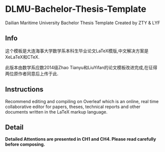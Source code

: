 # DLMU-Bachelor-Thesis-Template
Dailian Maritime University Bachelor Thesis Template Created by ZTY &amp; LYF 

## Info
这个模板是大连海事大学数学系本科生毕业论文LaTeX模版,中文解决方案是XeLaTeX和CTeX.

此版本由数学系应数2014级Zhao Tianyu和LiuYifan的论文模板改进完成,在征得两位原作者同意后上传于此.

## Instructions
Recommend editing and compiling on Overleaf which is an online, real time collaborative editor for papers, theses, technical reports and other documents written in the LaTeX markup language.

## Detail
**Detailed Attentions are presented in CH1 and CH4. Please read carefully before composing.**


 
